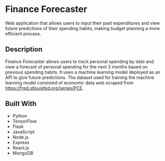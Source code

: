 # Finance Forecaster
Web application that allows users to input their past expenditures and view future predictions of their spending habits, making budget planning a more efficient process. 

## Description
Finance Forecaster allows users to track personal spending by date and view a forecast of personal spending for the next 3 months based on previous spending habits. It uses a machine learning model deployed as an API to give future predictions. The dataset used for training the machine learning model consisted of economic data web scraped from https://fred.stlouisfed.org/series/PCE. 


## Built With
* Python
* TensorFlow
* Flask
* JavaScript
* Node.js
* Express
* React.js
* MongoDB

